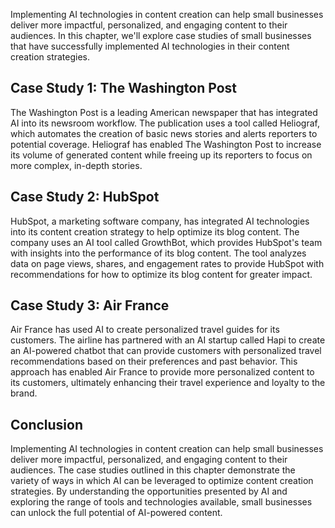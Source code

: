 

Implementing AI technologies in content creation can help small businesses deliver more impactful, personalized, and engaging content to their audiences. In this chapter, we'll explore case studies of small businesses that have successfully implemented AI technologies in their content creation strategies.

Case Study 1: The Washington Post
---------------------------------

The Washington Post is a leading American newspaper that has integrated AI into its newsroom workflow. The publication uses a tool called Heliograf, which automates the creation of basic news stories and alerts reporters to potential coverage. Heliograf has enabled The Washington Post to increase its volume of generated content while freeing up its reporters to focus on more complex, in-depth stories.

Case Study 2: HubSpot
---------------------

HubSpot, a marketing software company, has integrated AI technologies into its content creation strategy to help optimize its blog content. The company uses an AI tool called GrowthBot, which provides HubSpot's team with insights into the performance of its blog content. The tool analyzes data on page views, shares, and engagement rates to provide HubSpot with recommendations for how to optimize its blog content for greater impact.

Case Study 3: Air France
------------------------

Air France has used AI to create personalized travel guides for its customers. The airline has partnered with an AI startup called Hapi to create an AI-powered chatbot that can provide customers with personalized travel recommendations based on their preferences and past behavior. This approach has enabled Air France to provide more personalized content to its customers, ultimately enhancing their travel experience and loyalty to the brand.

Conclusion
----------

Implementing AI technologies in content creation can help small businesses deliver more impactful, personalized, and engaging content to their audiences. The case studies outlined in this chapter demonstrate the variety of ways in which AI can be leveraged to optimize content creation strategies. By understanding the opportunities presented by AI and exploring the range of tools and technologies available, small businesses can unlock the full potential of AI-powered content.
